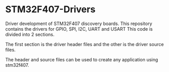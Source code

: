 # STM32F407-Drivers
Driver development of STM32F407 discovery boards. This repository contains the drivers for GPIO, SPI, I2C, UART and USART 
This code is divided into 2 sections. 


The first section is the driver header files and the other is the driver source files. 

The header and source files can be used to create any application using stm32f407. 


